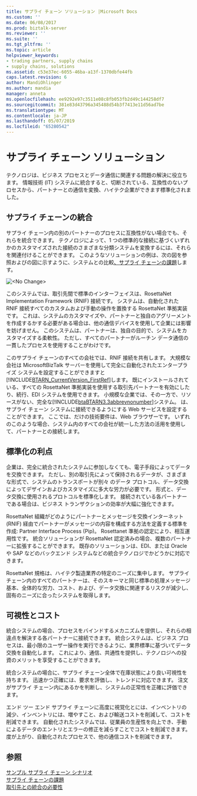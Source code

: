 ```yaml
---
title: サプライ チェーン ソリューション |Microsoft Docs
ms.custom: ''
ms.date: 06/08/2017
ms.prod: biztalk-server
ms.reviewer: ''
ms.suite: ''
ms.tgt_pltfrm: ''
ms.topic: article
helpviewer_keywords:
- trading partners, supply chains
- supply chains, solutions
ms.assetid: c53e37ec-6055-46ba-a13f-1370dbfe44fb
caps.latest.revision: 6
author: MandiOhlinger
ms.author: mandia
manager: anneta
ms.openlocfilehash: ee9292e97c3511e08c8fb053fb2d49c144258df7
ms.sourcegitcommit: 381e83d43796a345488d54b3f7413e11d56ad7be
ms.translationtype: MT
ms.contentlocale: ja-JP
ms.lasthandoff: 05/07/2019
ms.locfileid: "65280542"
---
```

# <a name="the-supply-chain-solution"></a>サプライ チェーン ソリューション
テクノロジは、ビジネス プロセスとデータ通信に関連する問題の解決に役立ちます。 情報技術 (IT) システムに統合すると、切断されている、互換性のないプロセスから、パートナーとの通信を変換、ハイテク企業ができます標準化されました。  
  
## <a name="supply-chain-integration"></a>サプライ チェーンの統合  
 サプライ チェーン内の別のパートナーのプロセスに互換性がない場合でも、それらを統合できます。 テクノロジによって、1 つの標準的な接続に基づくいずれかのカスタマイズされた接続のさまざまな分類システムを変換するには、それらを関連付けることができます。 このようなソリューションの例は、次の図を参照およびの図に示すように、システムとの比較[、サプライ チェーンの課題](../../adapters-and-accelerators/accelerator-rosettanet/the-supply-chain-challenge.md)します。  
  
 ![&#60;No Change&#62;](../../adapters-and-accelerators/accelerator-rosettanet/media/rn3-integrated-supply-chain-scenario.gif "RN3_Integrated_Supply_Chain_Scenario")  
  
 このシステムでは、取引先間で標準のインターフェイスは、RosettaNet Implementation Framework (RNIF) 接続です。 システムは、自動化された RNIF 接続すべてのカスタムおよび手動の操作を置換する RosettaNet 準拠実装です。 これは、システムのカスタマイズや、パートナーと独自のアグリーメントを作成するかする必要がある場合は、他の通信デバイスを使用して企業には影響を妨げません。 このシステムは、パートナーは、独自の目的で、システムをカスタマイズする柔軟性。 ただし、すべてのパートナーがルーチン データ通信の一貫したプロセスを使用することがわけです。  
  
 このサプライ チェーンのすべての会社では、RNIF 接続を共有します。 大規模な会社は MicrosoftBizTalk サーバーを使用して完全に自動化されたエンタープライズ システムを設定することができますと[!INCLUDE[BTARN_CurrentVersion_FirstRef](../../includes/btarn-currentversion-firstref-md.md)]します。 既にインストールされている、すべての RosettaNet 準拠実装を使用する取引先パートナーを有効にしたり、続行、EDI システムを使用できます。 小規模な企業では、その一方で、リソースがない、完全な[!INCLUDE[btaBTARN3.3abbrevnonumber](../../includes/btabtarn3-3abbrevnonumber-md.md)]システム。 は、サプライ チェーン システムに接続できるようにする Web サービスを設定することができます。 ここでは、だけの技術要件は、Web ブラウザーです。 いずれのこのような場合、システム内のすべての会社が統一した方法の活用を使用して、パートナーとの接続します。  
  
## <a name="the-benefits-of-standardization"></a>標準化の利点  
 企業は、完全に統合されたシステムに参加しなくても、電子手段によってデータを交換できます。 ただし、別の取引先によって保持されるデータが、さまざまな形式で、システムのトランスポートが別々 のデータ プロトコル、データ交換によってデザインおよびカスタマイズに多大な労力が必要です。 形式と、データ交換に使用されるプロトコルを標準化します。 接続されている各パートナーである場合は、ビジネス トランザクションの効率が大幅に強化できます。  
  
 RosettaNet 組織がどのようにパートナーとメッセージを交換インターネット (RNIF) 経由でパートナーがメッセージの内容を構成する方法を定義する標準を作成: Partner Interface Process (Pip)。 Rosettanet 準拠の認定により、相互運用性です。 統合ソリューションが RosettaNet 認定済みの場合、複数のパートナーに拡張することができます。 既存のソリューションは、EDI、または Oracle や SAP などのバックエンド システムなどの統合テクノロジでかどうかに対応できます。  
  
 RosettaNet 規格は、ハイテク製造業界の特定のニーズに集中します。 サプライ チェーン内のすべてのパートナーは、そのスキーマと同じ標準の処理メッセージ基本、全体的な労力、コスト、および、データ交換に関連するリスクが減少し、固有のニーズに合ったシステムを取得します。  
  
## <a name="visibility-and-cost"></a>可視性とコスト  
 統合システムの場合、プロセスをバインドするメカニズムを提供し、それらの相違点を解決する各パートナーに接続できます。 統合システムは、ビジネス プロセスは、最小限のユーザー操作を実行できるように、業界標準に基づいてデータ交換を自動化します。 これにより、通信、共通性を提供し、テクノロジへの投資のメリットを享受することができます。  
  
 統合システムの場合に、サプライ チェーン全体で在庫状態により良い可視性を持ちます。 迅速かつ正確には、要求を評価し、トレンドに対応できます。 注文がサプライ チェーン内にあるかを判断し、システムの正常性を正確に評価できます。  
  
 エンド ツー エンド サプライ チェーンに高度に視覚化とには、インベントリの減少、インベントリには、増やすこと、および輸送コストを削減して、コストを削減できます。 自動化されたシステムでは、従業員の生産性を向上でき、手動によるデータのエントリとエラーの修正を減らすことでコストを削減できます。 度が上がり、自動化されたプロセスで、他の通信コストを削減できます。  
  
## <a name="see-also"></a>参照  
 [サンプル サプライ チェーン シナリオ](../../adapters-and-accelerators/accelerator-rosettanet/sample-supply-chain-scenario.md)   
 [サプライ チェーンの課題](../../adapters-and-accelerators/accelerator-rosettanet/the-supply-chain-challenge.md)   
 [取引先との統合の必要性](../../adapters-and-accelerators/accelerator-rosettanet/the-need-for-trading-partner-integration.md)